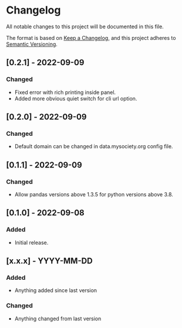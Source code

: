 # Changelog

All notable changes to this project will be documented in this file.

The format is based on [Keep a Changelog](https://keepachangelog.com/en/1.0.0/),
and this project adheres to [Semantic Versioning](https://semver.org/spec/v2.0.0.html).

[comment]: # (Template for updates)

## [0.2.1] - 2022-09-09
### Changed
- Fixed error with rich printing inside panel.
- Added more obvious quiet switch for cli url option.

## [0.2.0] - 2022-09-09
### Changed
- Default domain can be changed in data.mysociety.org config file.

## [0.1.1] - 2022-09-09
### Changed
- Allow pandas versions above 1.3.5 for python versions above 3.8.

## [0.1.0] - 2022-09-08
### Added
- Initial release.

## [x.x.x] - YYYY-MM-DD
### Added
- Anything added since last version
### Changed
- Anything changed from last version